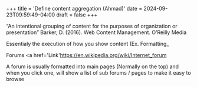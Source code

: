 +++
title = 'Define content aggregation (Ahmad)'
date = 2024-09-23T09:59:49-04:00
draft = false
+++

“An intentional grouping of content for the purposes of organization or presentation” Barker, D. (2016). Web Content Management. O’Reilly Media

Essentialy the execution of how you show content (Ex. Formatting_

Forums <a href='Link'https://en.wikipedia.org/wiki/Internet_forum</a>

A forum is usually formatted into main pages (Normally on the top) and when you click one, will show a list of sub forums / pages to make it easy to browse